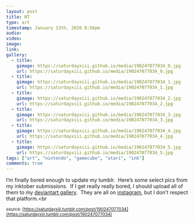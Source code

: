 ```yaml
---
layout: post
title: NT
type: art
timestamp: January 13th, 2020 8:56pm
audio: 
video: 
image: 
link: 
gallery:
  - title: 
    gimage: https://saturdayxiii.github.io/media/190247077034_0.jpg
    url: https://saturdayxiii.github.io/media/190247077034_0.jpg
  - title: 
    gimage: https://saturdayxiii.github.io/media/190247077034_1.jpg
    url: https://saturdayxiii.github.io/media/190247077034_1.jpg
  - title: 
    gimage: https://saturdayxiii.github.io/media/190247077034_2.jpg
    url: https://saturdayxiii.github.io/media/190247077034_2.jpg
  - title: 
    gimage: https://saturdayxiii.github.io/media/190247077034_3.jpg
    url: https://saturdayxiii.github.io/media/190247077034_3.jpg
  - title: 
    gimage: https://saturdayxiii.github.io/media/190247077034_4.jpg
    url: https://saturdayxiii.github.io/media/190247077034_4.jpg
  - title: 
    gimage: https://saturdayxiii.github.io/media/190247077034_5.jpg
    url: https://saturdayxiii.github.io/media/190247077034_5.jpg
tags: ["art", "nintendo", "gamecube", "atari", "ink"]
comments: true
---
```


         
I’m finally bored enough to update my tumblr.  Here’s some select 
pics from my inktober submissions.  If I get really really bored, I 
should upload all of them to my <a href="https://www.deviantart.com/saturdaythe13th" target="_blank">deviantart gallery</a>.  They are all on <a href="https://www.instagram.com/saturdayxiii/" target="_blank">instagram</a>, but I don’t respect that platform.<br 
  
<small>source: [https://saturdayxiii.tumblr.com/post/190247077034](https://saturdayxiii.tumblr.com/post/190247077034)</small>